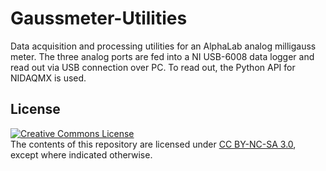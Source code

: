 # Gaussmeter-Utilities
Data acquisition and processing utilities for an AlphaLab analog milligauss meter. The three analog ports are fed into a NI USB-6008 data logger and read out via USB connection over PC. To read out, the Python API for NIDAQMX is used.


## License
<a rel="license" href="https://creativecommons.org/licenses/by-nc-sa/3.0/"><img alt="Creative Commons License" style="border-width:0" src="https://licensebuttons.net/l/by-nc-sa/4.0/88x31.png" /></a><br />
The contents of this repository are licensed under [CC BY-NC-SA 3.0](https://creativecommons.org/licenses/by-nc-sa/3.0/), except where indicated otherwise.
